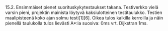 15.2. Ensimmäiset pienet suorituskykytestaukset takana. Testiverkko vielä varsin pieni, projektin mainista löytyvä kaksiulotteinen
testitaulukko. Testien maalipisteenä koko ajan solmu testi[1][6]. Oikea tulos kaikilla kerroilla ja näin pienellä taulukolla tulos
lievästi A*:ia suosiva: 0ms vrt. Dijkstran 1ms.
